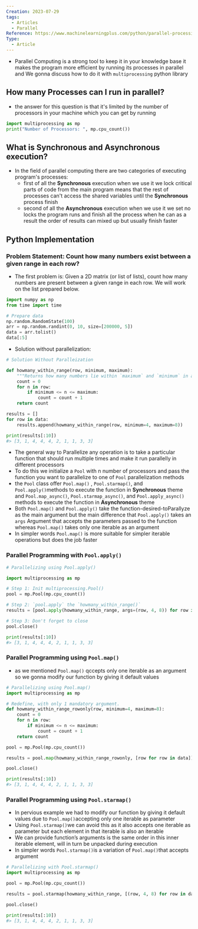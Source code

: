 ```yaml
---
Creation: 2023-07-29
tags:
  - Articles
  - Parallel
Reference: https://www.machinelearningplus.com/python/parallel-processing-python/
Type:
  - Article
---
```


- Parallel Computing is a strong tool to keep it in your knowledge base it makes the program more efficient by running its processes in parallel and We gonna discuss how to do it with `multiprocessing` python library
## How many Processes can I run in parallel?
- the answer for this question is that it's limited by the number of processors in your machine which you can get by running
```python
import multiprocessing as mp
print("Number of Processors: ", mp.cpu_count())
```
## What is Synchronous and Asynchronous execution?
- In the field of parallel computing there are two categories of executing program's processes:
	- first of all the __Synchronous__ execution when we use it we lock critical parts of code from the main program means that the rest of processes can't access the shared variables until the __Synchronous__ process finish
	- second of all the __Asynchronous__ execution when we use it we set no locks the program runs and finish all the process when he can as a result the order of results can mixed up but usually finish faster
## Python Implementation
### Problem Statement: Count how many numbers exist between a given range in each row?
- The first problem is: Given a 2D matrix (or list of lists), count how many numbers are present between a given range in each row. We will work on the list prepared below.
```python
import numpy as np
from time import time

# Prepare data
np.random.RandomState(100)
arr = np.random.randint(0, 10, size=[200000, 5])
data = arr.tolist()
data[:5]
```
- Solution without parallelization:
```python
# Solution Without Paralleization

def howmany_within_range(row, minimum, maximum):
    """Returns how many numbers lie within `maximum` and `minimum` in a given `row`"""
    count = 0
    for n in row:
        if minimum <= n <= maximum:
            count = count + 1
    return count

results = []
for row in data:
    results.append(howmany_within_range(row, minimum=4, maximum=8))

print(results[:10])
#> [3, 1, 4, 4, 4, 2, 1, 1, 3, 3]
```
- The general way to Parallelize any operation is to take a particular function that should run multiple times and make it run parallelly in different processors
- To do this we initialize a `Pool` with n number of processors and pass the function you want to parallelize to one of `Pool` parallelization methods
- the `Pool` class offer `Pool.map()` , `Pool.starmap()`, and `Pool.apply()`methods to execute the function in __Synchronous__ theme and `Pool.map_async()`, `Pool.starmap_async()`, and `Pool.apply_async()` methods to execute the function in __Asynchronous__ theme 
- Both `Pool.map()` and `Pool.apply()` take the function-desired-toParallyze as the main argument but the main difference that `Pool.apply()` takes an `args` Argument that accepts the parameters passed to the function whereas `Pool.map()` takes only one iterable as an argument
- In simpler words `Pool.map()` is more suitable for simpler iterable operations but does the job faster 
### Parallel Programming with `Pool.apply()`
```python
# Parallelizing using Pool.apply()

import multiprocessing as mp

# Step 1: Init multiprocessing.Pool()
pool = mp.Pool(mp.cpu_count())

# Step 2: `pool.apply` the `howmany_within_range()`
results = [pool.apply(howmany_within_range, args=(row, 4, 8)) for row in data]

# Step 3: Don't forget to close
pool.close()    

print(results[:10])
#> [3, 1, 4, 4, 4, 2, 1, 1, 3, 3]
```
### Parallel Programming using `Pool.map()`
- as we mentioned `Pool.map()` qccepts only one iterable as an argument so we gonna modify our function by giving it default values
```python
# Parallelizing using Pool.map()
import multiprocessing as mp

# Redefine, with only 1 mandatory argument.
def howmany_within_range_rowonly(row, minimum=4, maximum=8):
    count = 0
    for n in row:
        if minimum <= n <= maximum:
            count = count + 1
    return count

pool = mp.Pool(mp.cpu_count())

results = pool.map(howmany_within_range_rowonly, [row for row in data])

pool.close()

print(results[:10])
#> [3, 1, 4, 4, 4, 2, 1, 1, 3, 3]
```
### Parallel Programming using `Pool.starmap()`
- In pervious example we had to modify our function by giving it default values due to `Pool.map()`accepting only one iterable as parameter
- Using `Pool.starmap()`we can avoid this as it also accepts one iterable as parameter but each element in that iterable is also an iterable 
- We can provide function’s arguments is the same order in this inner iterable element, will in turn be unpacked during execution 
- In simpler words `Pool.starmap()`is a variation of `Pool.map()`that accepts argument
```python
# Parallelizing with Pool.starmap()
import multiprocessing as mp

pool = mp.Pool(mp.cpu_count())

results = pool.starmap(howmany_within_range, [(row, 4, 8) for row in data])

pool.close()

print(results[:10])
#> [3, 1, 4, 4, 4, 2, 1, 1, 3, 3]
```
